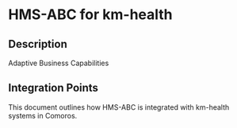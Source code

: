 # HMS-ABC for km-health

## Description

Adaptive Business Capabilities

## Integration Points

This document outlines how HMS-ABC is integrated with km-health systems in Comoros.
